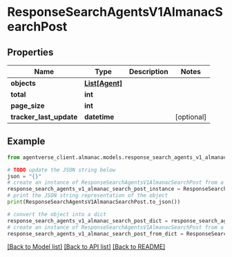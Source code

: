 # ResponseSearchAgentsV1AlmanacSearchPost


## Properties

Name | Type | Description | Notes
------------ | ------------- | ------------- | -------------
**objects** | [**List[Agent]**](Agent.md) |  | 
**total** | **int** |  | 
**page_size** | **int** |  | 
**tracker_last_update** | **datetime** |  | [optional] 

## Example

```python
from agentverse_client.almanac.models.response_search_agents_v1_almanac_search_post import ResponseSearchAgentsV1AlmanacSearchPost

# TODO update the JSON string below
json = "{}"
# create an instance of ResponseSearchAgentsV1AlmanacSearchPost from a JSON string
response_search_agents_v1_almanac_search_post_instance = ResponseSearchAgentsV1AlmanacSearchPost.from_json(json)
# print the JSON string representation of the object
print(ResponseSearchAgentsV1AlmanacSearchPost.to_json())

# convert the object into a dict
response_search_agents_v1_almanac_search_post_dict = response_search_agents_v1_almanac_search_post_instance.to_dict()
# create an instance of ResponseSearchAgentsV1AlmanacSearchPost from a dict
response_search_agents_v1_almanac_search_post_from_dict = ResponseSearchAgentsV1AlmanacSearchPost.from_dict(response_search_agents_v1_almanac_search_post_dict)
```
[[Back to Model list]](../README.md#documentation-for-models) [[Back to API list]](../README.md#documentation-for-api-endpoints) [[Back to README]](../README.md)


